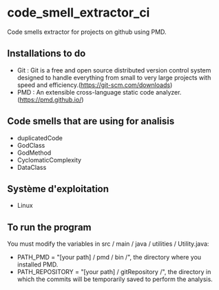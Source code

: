 # code_smell_extractor_ci
Code smells extractor for projects on github using PMD.

## Installations to do
- Git : Git is a free and open source distributed version control system designed to handle everything from small to very large projects with speed and efficiency.(https://git-scm.com/downloads)
- PMD : An extensible cross-language static code analyzer.(https://pmd.github.io/)

## Code smells that are using for analisis 
- duplicatedCode
- GodClass
- GodMethod 
- CyclomaticComplexity 
- DataClass

## Système d'exploitation 
 - Linux 
## To run the program
You must modify the variables in src / main / java / utilities / Utility.java:
- PATH_PMD = "[your path] / pmd / bin /", the directory where you installed PMD.
- PATH_REPOSITORY = "[your path] / gitRepository /", the directory in which the commits will be temporarily saved to perform the analysis.
